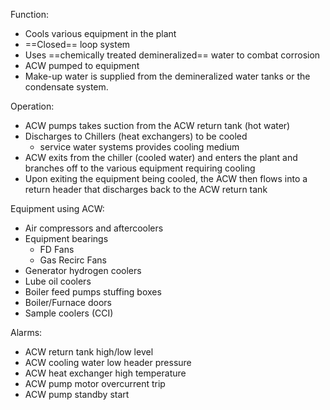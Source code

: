 Function:
-	Cools various equipment in the plant
-	==Closed== loop system
-	Uses ==chemically treated demineralized== water to combat corrosion
-	ACW pumped to equipment
-	Make-up water is supplied from the demineralized water tanks or the condensate system.

Operation:
-	ACW pumps takes suction from the ACW return tank (hot water)
-	Discharges to Chillers (heat exchangers) to be cooled
	-	service water systems provides cooling medium
-	ACW exits from the chiller (cooled water) and enters the plant and branches off to the various equipment requiring cooling
-	Upon exiting the equipment being cooled, the ACW then flows into a return header that discharges back to the ACW return tank

Equipment using ACW:
-	Air compressors and aftercoolers
-	Equipment bearings
	-	FD Fans
	-	Gas Recirc Fans
-	Generator hydrogen coolers
-	Lube oil coolers
-	Boiler feed pumps stuffing boxes
-	Boiler/Furnace doors
-	Sample coolers (CCI)

Alarms:
-	ACW return tank high/low level
-	ACW cooling water low header pressure
-	ACW heat exchanger high temperature
-	ACW pump motor overcurrent trip
-	ACW pump standby start